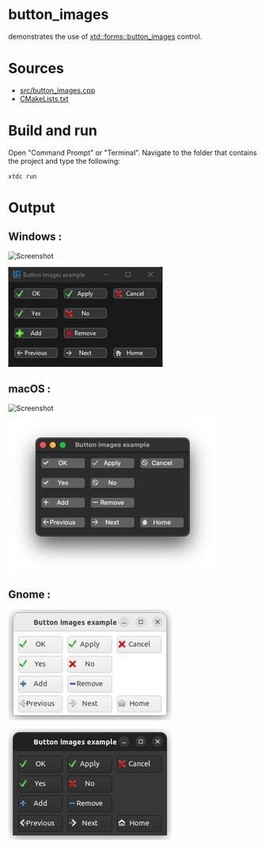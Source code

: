 # button_images

demonstrates the use of [xtd::forms::button_images](../../../../src/xtd.forms/include/xtd/forms/button_images.h) control.

# Sources

* [src/button_images.cpp](src/button_images.cpp)
* [CMakeLists.txt](CMakeLists.txt)

# Build and run

Open "Command Prompt" or "Terminal". Navigate to the folder that contains the project and type the following:

```shell
xtdc run
```

# Output

## Windows :

![Screenshot](../../../../docs/pictures/examples/components/button_images_w.png)

![Screenshot](../../../../docs/pictures/examples/components/button_images_wd.png)

## macOS :

![Screenshot](../../../../docs/pictures/examples/components/button_images_m.png)

![Screenshot](../../../../docs/pictures/examples/components/button_images_md.png)

## Gnome :

![Screenshot](../../../../docs/pictures/examples/components/button_images_g.png)

![Screenshot](../../../../docs/pictures/examples/components/button_images_gd.png)

